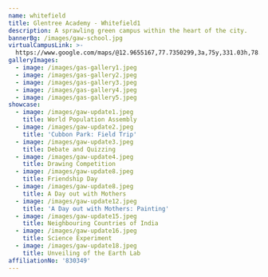 ```yaml
---
name: whitefield
title: Glentree Academy - Whitefield1
description: A sprawling green campus within the heart of the city.
bannerBg: /images/gaw-school.jpg
virtualCampusLink: >-
  https://www.google.com/maps/@12.9655167,77.7350299,3a,75y,331.03h,78.94t/data=!3m6!1e1!3m4!1sAF1QipP0Xik14EKwv1ca-GomAFI6LTFW--HUlNO-SRCR!2e10!7i10676!8i5338?hl=en-US&entry=ttu
galleryImages:
  - image: /images/gas-gallery1.jpeg
  - image: /images/gas-gallery2.jpeg
  - image: /images/gas-gallery3.jpeg
  - image: /images/gas-gallery4.jpeg
  - image: /images/gas-gallery5.jpeg
showcase:
  - image: /images/gaw-update1.jpeg
    title: World Population Assembly
  - image: /images/gaw-update2.jpeg
    title: 'Cubbon Park: Field Trip'
  - image: /images/gaw-update3.jpeg
    title: Debate and Quizzing
  - image: /images/gaw-update4.jpeg
    title: Drawing Competition
  - image: /images/gaw-update8.jpeg
    title: Friendship Day
  - image: /images/gaw-update8.jpeg
    title: A Day out with Mothers
  - image: /images/gaw-update12.jpeg
    title: 'A Day out with Mothers: Painting'
  - image: /images/gaw-update15.jpeg
    title: Neighbouring Countries of India
  - image: /images/gaw-update16.jpeg
    title: Science Experiment
  - image: /images/gaw-update18.jpeg
    title: Unveiling of the Earth Lab
affiliationNo: '830349'
---
```













